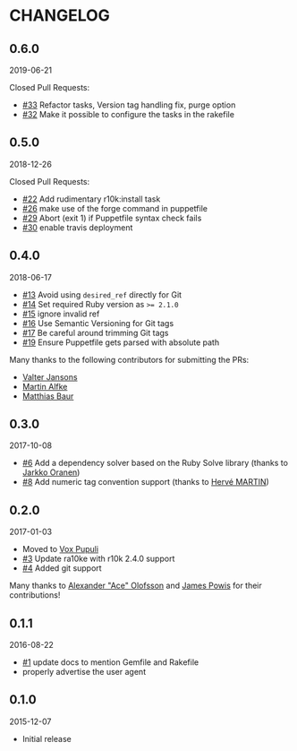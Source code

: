 CHANGELOG
=========

0.6.0
-----

2019-06-21

Closed Pull Requests:

* [#33](https://github.com/voxpupuli/ra10ke/pull/33) Refactor tasks, Version tag handling fix, purge option
* [#32](https://github.com/voxpupuli/ra10ke/pull/32) Make it possible to configure the tasks in the rakefile

0.5.0
-----

2018-12-26

Closed Pull Requests:

* [#22](https://github.com/voxpupuli/ra10ke/pull/22) Add rudimentary r10k:install task
* [#26](https://github.com/voxpupuli/ra10ke/pull/26) make use of the forge command in puppetfile
* [#29](https://github.com/voxpupuli/ra10ke/pull/29) Abort (exit 1) if Puppetfile syntax check fails
* [#30](https://github.com/voxpupuli/ra10ke/pull/30) enable travis deployment

0.4.0
-----

2018-06-17

* [#13](https://github.com/voxpupuli/ra10ke/pull/13) Avoid using `desired_ref` directly for Git
* [#14](https://github.com/voxpupuli/ra10ke/pull/14) Set required Ruby version as `>= 2.1.0`
* [#15](https://github.com/voxpupuli/ra10ke/pull/15) ignore invalid ref
* [#16](https://github.com/voxpupuli/ra10ke/pull/16) Use Semantic Versioning for Git tags
* [#17](https://github.com/voxpupuli/ra10ke/pull/17) Be careful around trimming Git tags
* [#19](https://github.com/voxpupuli/ra10ke/pull/19) Ensure Puppetfile gets parsed with absolute path

Many thanks to the following contributors for submitting the PRs:
* [Valter Jansons](https://github.com/sigv)
* [Martin Alfke](https://github.com/tuxmea)
* [Matthias Baur](https://github.com/baurmatt)

0.3.0
-----

2017-10-08

* [#6](https://github.com/voxpupuli/ra10ke/pull/6) Add a dependency solver based on the Ruby Solve library (thanks to [Jarkko Oranen](https://github.com/oranenj))
* [#8](https://github.com/voxpupuli/ra10ke/pull/8) Add numeric tag convention support (thanks to [Hervé MARTIN](https://github.com/HerveMARTIN))

0.2.0
-----

2017-01-03

* Moved to [Vox Pupuli](https://voxpupuli.org/)
* [#3](https://github.com/voxpupuli/ra10ke/pull/3) Update ra10ke with r10k 2.4.0 support
* [#4](https://github.com/voxpupuli/ra10ke/pull/4) Added git support

Many thanks to [Alexander "Ace" Olofsson](https://github.com/ace13) and [James Powis](https://github.com/james-powis) for their contributions!

0.1.1
-----

2016-08-22

* [#1](https://github.com/tampakrap/ra10ke/issues/1) update docs to mention Gemfile and Rakefile
* properly advertise the user agent

0.1.0
-----

2015-12-07

* Initial release
